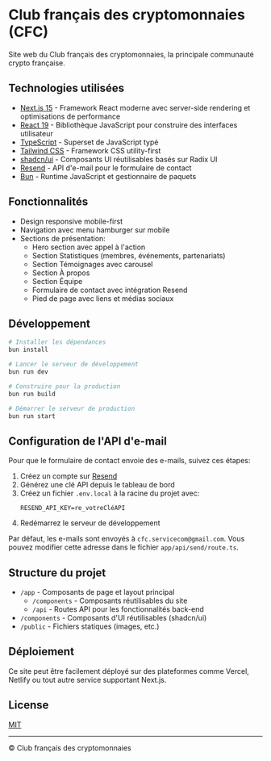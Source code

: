 # Club français des cryptomonnaies (CFC)

Site web du Club français des cryptomonnaies, la principale communauté crypto française.

## Technologies utilisées

- [Next.js 15](https://nextjs.org/) - Framework React moderne avec server-side rendering et optimisations de performance
- [React 19](https://reactjs.org/) - Bibliothèque JavaScript pour construire des interfaces utilisateur
- [TypeScript](https://www.typescriptlang.org/) - Superset de JavaScript typé
- [Tailwind CSS](https://tailwindcss.com/) - Framework CSS utility-first 
- [shadcn/ui](https://ui.shadcn.com/) - Composants UI réutilisables basés sur Radix UI
- [Resend](https://resend.com/) - API d'e-mail pour le formulaire de contact
- [Bun](https://bun.sh/) - Runtime JavaScript et gestionnaire de paquets

## Fonctionnalités

- Design responsive mobile-first
- Navigation avec menu hamburger sur mobile
- Sections de présentation:
  - Hero section avec appel à l'action
  - Section Statistiques (membres, événements, partenariats)
  - Section Témoignages avec carousel
  - Section À propos
  - Section Équipe
  - Formulaire de contact avec intégration Resend
  - Pied de page avec liens et médias sociaux

## Développement

```bash
# Installer les dépendances
bun install

# Lancer le serveur de développement
bun run dev

# Construire pour la production
bun run build

# Démarrer le serveur de production
bun run start
```

## Configuration de l'API d'e-mail

Pour que le formulaire de contact envoie des e-mails, suivez ces étapes:

1. Créez un compte sur [Resend](https://resend.com)
2. Générez une clé API depuis le tableau de bord
3. Créez un fichier `.env.local` à la racine du projet avec:
   ```
   RESEND_API_KEY=re_votreCléAPI
   ```
4. Redémarrez le serveur de développement

Par défaut, les e-mails sont envoyés à `cfc.servicecom@gmail.com`. Vous pouvez modifier cette adresse dans le fichier `app/api/send/route.ts`.

## Structure du projet

- `/app` - Composants de page et layout principal
  - `/components` - Composants réutilisables du site
  - `/api` - Routes API pour les fonctionnalités back-end
- `/components` - Composants d'UI réutilisables (shadcn/ui)
- `/public` - Fichiers statiques (images, etc.)

## Déploiement

Ce site peut être facilement déployé sur des plateformes comme Vercel, Netlify ou tout autre service supportant Next.js.

## License

[MIT](LICENSE)

---

© Club français des cryptomonnaies

